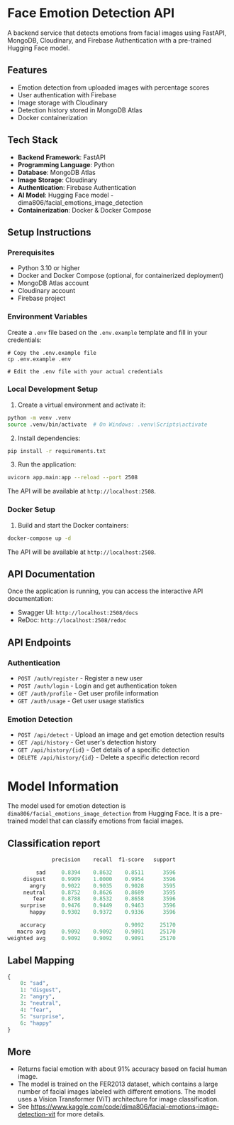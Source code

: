 # Face Emotion Detection API

A backend service that detects emotions from facial images using FastAPI, MongoDB, Cloudinary, and Firebase Authentication with a pre-trained Hugging Face model.

## Features

- Emotion detection from uploaded images with percentage scores
- User authentication with Firebase
- Image storage with Cloudinary
- Detection history stored in MongoDB Atlas
- Docker containerization

## Tech Stack

- **Backend Framework**: FastAPI
- **Programming Language**: Python
- **Database**: MongoDB Atlas
- **Image Storage**: Cloudinary
- **Authentication**: Firebase Authentication
- **AI Model**: Hugging Face model - dima806/facial_emotions_image_detection
- **Containerization**: Docker & Docker Compose

## Setup Instructions

### Prerequisites

- Python 3.10 or higher
- Docker and Docker Compose (optional, for containerized deployment)
- MongoDB Atlas account
- Cloudinary account
- Firebase project

### Environment Variables

Create a `.env` file based on the `.env.example` template and fill in your credentials:

```
# Copy the .env.example file
cp .env.example .env

# Edit the .env file with your actual credentials
```

### Local Development Setup

1. Create a virtual environment and activate it:

```bash
python -m venv .venv
source .venv/bin/activate  # On Windows: .venv\Scripts\activate
```

2. Install dependencies:

```bash
pip install -r requirements.txt
```

3. Run the application:

```bash
uvicorn app.main:app --reload --port 2508
```

The API will be available at `http://localhost:2508`.

### Docker Setup

1. Build and start the Docker containers:

```bash
docker-compose up -d
```

The API will be available at `http://localhost:2508`.

## API Documentation

Once the application is running, you can access the interactive API documentation:

- Swagger UI: `http://localhost:2508/docs`
- ReDoc: `http://localhost:2508/redoc`

## API Endpoints

### Authentication

- `POST /auth/register` - Register a new user
- `POST /auth/login` - Login and get authentication token
- `GET /auth/profile` - Get user profile information
- `GET /auth/usage` - Get user usage statistics

### Emotion Detection

- `POST /api/detect` - Upload an image and get emotion detection results
- `GET /api/history` - Get user's detection history
- `GET /api/history/{id}` - Get details of a specific detection
- `DELETE /api/history/{id}` - Delete a specific detection record

# Model Information
The model used for emotion detection is `dima806/facial_emotions_image_detection` from Hugging Face. It is a pre-trained model that can classify emotions from facial images.

## Classification report
```python
              precision    recall  f1-score   support

         sad     0.8394    0.8632    0.8511      3596
     disgust     0.9909    1.0000    0.9954      3596
       angry     0.9022    0.9035    0.9028      3595
     neutral     0.8752    0.8626    0.8689      3595
        fear     0.8788    0.8532    0.8658      3596
    surprise     0.9476    0.9449    0.9463      3596
       happy     0.9302    0.9372    0.9336      3596

    accuracy                         0.9092     25170
   macro avg     0.9092    0.9092    0.9091     25170
weighted avg     0.9092    0.9092    0.9091     25170
```

## Label Mapping
```python
{
    0: "sad",
    1: "disgust",
    2: "angry",
    3: "neutral",
    4: "fear",
    5: "surprise",
    6: "happy"
}
```

## More
- Returns facial emotion with about 91% accuracy based on facial human image.
- The model is trained on the FER2013 dataset, which contains a large number of facial images labeled with different emotions. The model uses a Vision Transformer (ViT) architecture for image classification.
- See https://www.kaggle.com/code/dima806/facial-emotions-image-detection-vit for more details. 